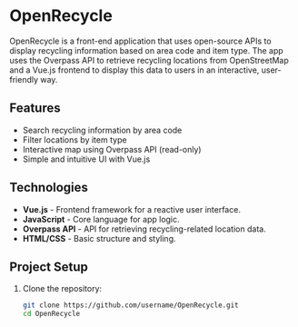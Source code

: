 # OpenRecycle

OpenRecycle is a front-end application that uses open-source APIs to display recycling information based on area code and item type. The app uses the Overpass API to retrieve recycling locations from OpenStreetMap and a Vue.js frontend to display this data to users in an interactive, user-friendly way.

## Features

- Search recycling information by area code
- Filter locations by item type
- Interactive map using Overpass API (read-only)
- Simple and intuitive UI with Vue.js

## Technologies

- **Vue.js** - Frontend framework for a reactive user interface.
- **JavaScript** - Core language for app logic.
- **Overpass API** - API for retrieving recycling-related location data.
- **HTML/CSS** - Basic structure and styling.

## Project Setup

1. Clone the repository:
   ```bash
   git clone https://github.com/username/OpenRecycle.git
   cd OpenRecycle

